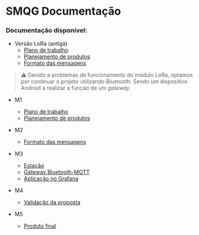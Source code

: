 # SMQG Documentação


### Documentação disponível:

- Versão LoRa (antiga)
    - [Plano de trabalho](primeira_versao_LORA/planejamento_de_prod.md)
    - [Planejamento de produtos](primeira_versao_LORA/planejamento_de_prod.md)
    - [Formato das mensagens](primeira_versao_LORA/formato_msg.md)


> ⚠️ Devido a problemas de funcionamento do módulo LoRa, optamos por continuar o projeto utilizando Bluetooth. Sendo um dispositivo Android a realizar a função de um *gateway*.


- M1
    - [Plano de trabalho](m1/pdt_sem_lora.md)
    - [Planejamento de produtos](m1/planejamento_de_prod.md)

- M2
    - [Formato das mensagens](m2/formato_msg.md)

- M3
    - [Estação](m3/estacao.md)
    - [Gateway Bluetooth-MQTT](m3/gateway.md)
    - [Aplicação no Grafana](m3/aplicacao.md)

- M4
    - [Validação da proposta](m4/validacao.md)

- M5
    - [Produto final](m5/prodfinal.md)